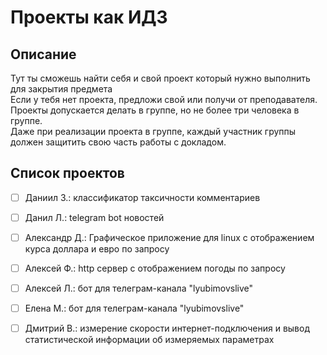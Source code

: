 # Проекты как ИДЗ
## Описание
Тут ты сможешь найти себя  и свой проект который нужно выполнить для закрытия предмета \
Если у тебя нет проекта, предложи свой или получи от преподавателя. \
Проекты допускается делать в группе, но не более три человека в группе. \
Даже при реализации проекта в группе, каждый участник группы должен защитить свою часть работы с докладом.


## Список проектов
- [ ] Даниил З.: классификатор таксичности комментариев
- [ ] Данил Л.: telegram bot новостей
- [ ] Александр Д.: Графическое приложение для linux с отображением курса доллара и евро по запросу
- [ ] Алексей Ф.: http сервер с отображением погоды по запросу
- [ ] Алексей Л.: бот для телеграм-канала "lyubimovslive"
- [ ] Елена М.: бот для телеграм-канала "lyubimovslive"
- [ ] Дмитрий В.: измерение скорости интернет-подключения и вывод статистической информации об измеряемых параметрах

